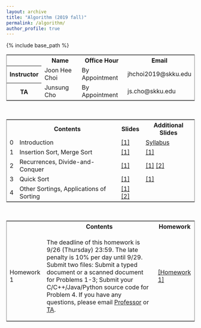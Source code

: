 ```yaml
---
layout: archive
title: "Algorithm (2019 fall)"
permalink: /algorithm/
author_profile: true
---
```


<head>
<style>
table {
  border-collapse: collapse;
  border: 1px solid gray;
} 

th,td {
  border: 1px solid gray;
  text-align: center
}

table.a {
  table-layout: auto;
  width: 500px;
}

table.b {
  table-layout: auto;
  width: 500px;
}
</style>
</head>

<body>
{% include base_path %}
<br>
<table class="b">
  <tr>
    <th> </th>
    <th>Name</th>
    <th>Office Hour</th>
	<th>Email</th>
  </tr>
  <tr>
    <th>Instructor</th>
    <td>Joon Hee Choi</td>
	<td>By Appointment</td>
	<td>jhchoi2019@skku.edu</td>
  </tr>
  <tr>
    <th>TA</th>
    <td>Junsung Cho</td>
	<td>By Appointment</td>
	<td>js.cho@skku.edu</td>
  </tr>
</table>
<br>
<table class="a">
  <tr>
    <th> </th>
    <th>Contents</th>
	<th>Slides</th>
	<th>Additional Slides</th>
  </tr>
  <tr>
    <td>0</td>
    <td>Introduction</td>
	<td style="color:blue"><a href="http://mllab-skku.github.io/files/algorithm_Introduction.pdf">[1]</a></td>
	<td style="color:blue"><a href="http://mllab-skku.github.io/files/algorithm_syllabus.pdf">Syllabus</a></td>
  </tr>
  <tr>
    <td>1</td>
    <td>Insertion Sort, Merge Sort</td>
	<td style="color:blue"><a href="http://mllab-skku.github.io/files/algorithm_insertion_and_merge_sort.pdf">[1]</a></td>
	<td style="color:blue"><a href="http://mllab-skku.github.io/files/algorithm_chap1&2-start-simpleAlg.pdf">[1]</a></td>
  </tr>
  <tr>
    <td>2</td>
    <td>Recurrences, Divide-and-Conquer</td>
	<td style="color:blue"><a href="http://mllab-skku.github.io/files/algorithm_notations_recurrence_d&c.pdf">[1]</a></td>
	<td style="color:blue"><a href="http://mllab-skku.github.io/files/algorithm_chap3&4-growth-recurrence.pdf">[1]</a> <a href="http://mllab-skku.github.io/files/algorithm_chap4apdx-divide&conquer.pdf">[2]</a></td>
  </tr>
  <tr>
    <td>3</td>
    <td>Quick Sort</td>
	<td style="color:blue"><a href="http://mllab-skku.github.io/files/algorithm_quicksort.pdf">[1]</a></td>
	<td style="color:blue"><a href="http://mllab-skku.github.io/files/algorithm_chap7-quicksort.pdf">[1]</a></td>
  </tr>
  <tr>
    <td>4</td>
    <td>Other Sortings, Applications of Sorting</td>
	<td style="color:blue"><a href="http://mllab-skku.github.io/files/algorithm_other_sortings.pdf">[1]</a> <a href="http://mllab-skku.github.io/files/algorithm_sorting_applications.pdf">[2]</a></td>
	<td></td>
  </tr>
</table>

</table>
<br>
<table class="a">
  <tr>
    <th> </th>
    <th>Contents</th>
	<th>Homework</th>
  </tr>
  <tr>
    <td>Homework 1</td>
    <td><p align="left">The deadline of this homework is 9/26 (Thursday) 23:59. The late penalty is 10% per day until 9/29. Submit two files: Submit a typed document or a scanned document for Problems 1-3; Submit your C/C++/Java/Python source code for Problem 4. If you have any questions, please email <a href = "mailto: choijh2019@skku.edu">Professor</a> or <a href = "mailto: js.cho@skku.edu">TA</a>.</p></td>
	<td style="color:blue"><a href="http://mllab-skku.github.io/files/homework1.pdf">[Homework 1]</a></td>
  </tr>
</table>
</body>